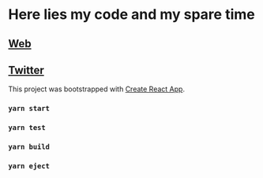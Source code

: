 # Here lies my code and my spare time

## [Web](https://iguacel.github.io/iguacel)
## [Twitter](https://twitter.com/infoiguacel)

This project was bootstrapped with [Create React App](https://github.com/facebook/create-react-app).

### `yarn start`
### `yarn test`
### `yarn build`
### `yarn eject`